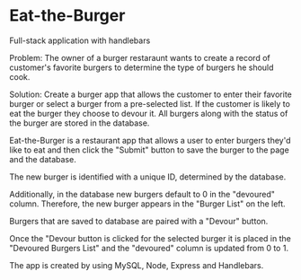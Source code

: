 # Eat-the-Burger

Full-stack application with handlebars

Problem: The owner of a burger restaraunt wants to create a record of customer's favorite burgers to determine the type of burgers he should cook.

Solution: Create a burger app that allows the customer to enter their favorite burger or select a burger from a pre-selected list. If the customer is likely to eat the burger they choose to devour it. All burgers along with the status of the burger are stored in the database.

Eat-the-Burger is a restaurant app that allows a user to enter burgers they'd like to eat and then click the "Submit" button to save the burger to the page and the database.

The new burger is identified with a unique ID, determined by the database.

Additionally, in the database new burgers default to 0 in the "devoured" column.
Therefore, the new burger appears in the "Burger List" on the left.

Burgers that are saved to database are paired with a "Devour" button.

Once the "Devour button is clicked for the selected burger it is placed in the "Devoured Burgers List"
and the "devoured" column is updated from 0 to 1.

The app is created by using MySQL, Node, Express and Handlebars.
